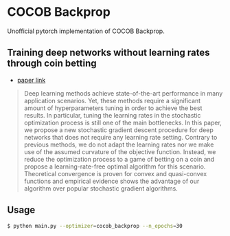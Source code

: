 # COCOB Backprop

Unofficial pytorch implementation of COCOB Backprop.

## Training deep networks without learning rates through coin betting
* [paper link](https://proceedings.neurips.cc/paper/2017/hash/7c82fab8c8f89124e2ce92984e04fb40-Abstract.html)

>Deep learning methods achieve state-of-the-art performance in many application
scenarios. Yet, these methods require a significant amount of hyperparameters
tuning in order to achieve the best results. In particular, tuning the learning rates
in the stochastic optimization process is still one of the main bottlenecks. In this
paper, we propose a new stochastic gradient descent procedure for deep networks
that does not require any learning rate setting. Contrary to previous methods, we
do not adapt the learning rates nor we make use of the assumed curvature of the
objective function. Instead, we reduce the optimization process to a game of betting
on a coin and propose a learning-rate-free optimal algorithm for this scenario.
Theoretical convergence is proven for convex and quasi-convex functions and
empirical evidence shows the advantage of our algorithm over popular stochastic
gradient algorithms.

## Usage

```bash
$ python main.py --optimizer=cocob_backprop --n_epochs=30
```
